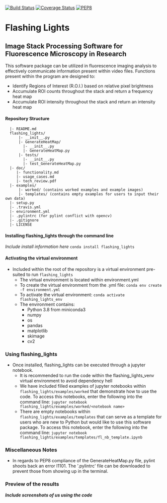 [![Build Status](https://travis-ci.com/cmcalli716/flashing_lights.svg?branch=master)](https://travis-ci.com/cmcalli716/flashing_lights)
[![Coverage Status](https://coveralls.io/repos/github/cmcalli716/flashing_lights/badge.svg?branch=master)](https://coveralls.io/github/cmcalli716/flashing_lights?branch=master)
[![PEP8](https://img.shields.io/badge/code%20style-pep8-orange.svg)](https://www.python.org/dev/peps/pep-0008/)
# Flashing Lights
## Image Stack Processing Software for Fluorescence Microscopy in Research
This software package can be utilized in fluorescence imaging analysis to
effectively communicate information present within video files.
Functions present within the program are
designed to:

* Identify Regions of Interest (R.O.I.) based on relative pixel brightness
* Accumulate ROI counts throughout the stack and return a frequency heat map
* Accumulate ROI intensity throughout the stack and return an intensity heat map

#### Repository Structure
```flashing_lights/
  |- README.md
  flashing_lights/
      |- __init__.py
      |- GenerateHeatMap/
        |- __init__.py
        |- GenerateHeatMap.py
      |- tests/
        |- __init__.py
        |- test_GenerateHeatMap.py
  |- doc/
     |- functionality.md
     |- usage_cases.md
     |- tech_review.pdf
  |- examples/
      |- worked/ (contains worked examples and example images)
      |- templates/ (contains empty examples for users to input their own data)
  |- setup.py
  |- .travis.yml
  |- environment.yml
  |- .pylintrc (for pylint conflict with opencv)
  |- .gitignore
  |- LICENSE

```
#### Installing flashing_lights through the command line
*Include install information here* `conda install flashing_lights`

#### Activating the virtual environment
* Included within the root of the repository is a virtual environment
pre-suited to run `flashing_lights`
  * The virtual environment is located within environment.yml
  * To create the virtual environment from the .yml file:
  `conda env create -f environment.yml`
  * To activate the virtual environment:
  `conda activate flashing_lights_env`
  * The environment contains:
    * Python 3.8 from miniconda3
    * numpy
    * os
    * pandas
    * matplotlib
    * skimage
    * cv2

### Using flashing_lights
* Once installed, flashing_lights can be executed through a jupyter notebook.
  * It is recommended to run the code within the flashing_lights_venv
  virtual environment to avoid dependency hell
  * We have included filled examples of  jupyter notebooks
  within `flashing_lights/examples/worked` that demonstrate how to use the code.
  To access this notebooks, enter the following into the command line:
  `jupyter notebook flashing_lights/examples/worked/<notebook name>`
  * There are empty notebooks within `flashing_lights/examples/templates` that can serve
  as a template for users who are new to Python but would like to use this
  software package. To access this notebook, enter the following
  into the command line:
  `jupyter notebook flashing_lights/examples/templates/fl_nb_template.ipynb`

### Miscellaneous Notes
  * In regards to PEP8 compliance of the GenerateHeatMap.py file, pylint shoots back an error I1101.
  The '.pylintrc' file can be downloaded to prevent those from showing up in the terminal.

### Preview of the results

***Include screenshots of us using the code***
